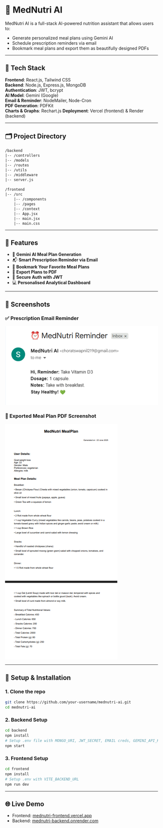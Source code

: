# 🥗 MedNutri AI

MedNutri AI is a full-stack AI-powered nutrition assistant that allows users to:
- Generate personalized meal plans using Gemini AI
- Schedule prescription reminders via email
- Bookmark meal plans and export them as beautifully designed PDFs

---

## 🧱 Tech Stack

**Frontend**: React.js, Tailwind CSS  
**Backend**: Node.js, Express.js, MongoDB  
**Authentication**: JWT, bcrypt  
**AI Model**: Gemini (Google)  
**Email & Reminder**: NodeMailer, Node-Cron  
**PDF Generation**: PDFKit   
**Charts & Graphs**: Rechart.js
**Deployment**: Vercel (frontend) & Render (backend)  

---

## 🗂️ Project Directory

```
/backend
|-- /controllers
|-- /models
|-- /routes
|-- /utils
|-- /middleware
|-- server.js

/frontend
|-- /src
    |-- /components
    |-- /pages
    |-- /context
    |-- App.jsx
    |-- main.jsx
    |-- main.css
```

---

## 🚀 Features

- 🧠 **Gemini AI Meal Plan Generation**
- 📬 **Smart Prescription Reminder via Email**
- 🔖 **Bookmark Your Favorite Meal Plans**
- 🧾 **Export Plans to PDF**
- 🔐 **Secure Auth with JWT**
- 💻 **Personalised Analytical Dashboard**

---

## 📸 Screenshots

### ✅ Prescription Email Reminder
![Prescription Email](/frontend/public/prescription%20reminder.png)
### 📝 Exported Meal Plan PDF Screenshot
![PDF Export](./frontend/public/pdf%20ss.png)

---

## 🔧 Setup & Installation

### 1. Clone the repo
```bash
git clone https://github.com/your-username/mednutri-ai.git
cd mednutri-ai
```

### 2. Backend Setup
```bash
cd backend
npm install
# Setup .env file with MONGO_URI, JWT_SECRET, EMAIL creds, GEMINI_API_KEY
npm start
```

### 3. Frontend Setup
```bash
cd frontend
npm install
# Setup .env with VITE_BACKEND_URL
npm run dev
```

---

## 🌐 Live Demo

- Frontend: [mednutri-frontend.vercel.app](https://mednutri-frontend.vercel.app)
- Backend: [mednutri-backend.onrender.com](https://mednutri-backend.onrender.com)

